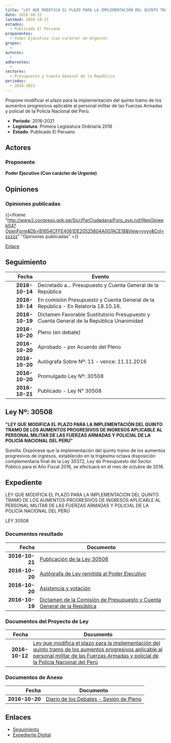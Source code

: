 ```yaml
---
title: "LEY QUE MODIFICA EL PLAZO PARA LA IMPLEMENTACIÓN DEL QUINTO TRAMO DE LOS AUMENTOS PROGRESIVOS APLICABLE AL PERSONAL MILITAR DE LAS FUERZAS ARMADAS Y POLICIAL DE LA POLICÍA NACIONAL DEL PERÚ"
date: 2016-10-12
lastmod: 2016-10-21
estados: 
  - Publicado El Peruano
proponentes: 
  - Poder Ejecutivo (Con carácter de Urgente)
grupos: 
  - 
autores: 
  - 
adherentes: 
  - 
sectores: 
  - Presupuesto y Cuenta General de la República
periodos: 
  - 2016-2021
---
```


Propone modificar el plazo para la implementación del quinto tramo de los aumentos progresivos aplicable al personal militar de las Fuerzas Armadas y policial de la Policía Nacional del Perú.

- **Periodo**: 2016-2021
- **Legislatura**: Primera Legislatura Ordinaria 2016
- **Estado**: Publicado El Peruano

## Actores

### Proponente

**Poder Ejecutivo (Con carácter de Urgente)**


## Opiniones

### Opiniones publicadas

{{<iframe "http://www2.congreso.gob.pe/Sicr/ParCiudadana/Foro_pvp.nsf/RepOpiweb04?OpenForm&Db=B1654CFFE4061DE20525804A007ACE18&View=yyyy&Col=zzzzz" "Opiniones publicadas" >}}

[Enlace](http://www2.congreso.gob.pe/Sicr/ParCiudadana/Foro_pvp.nsf/RepOpiweb04?OpenForm&Db=B1654CFFE4061DE20525804A007ACE18&View=yyyy&Col=zzzzz)

## Seguimiento

| Fecha | Evento |
|------:|--------|
| **2016-10-14** | Decretado a... Presupuesto y Cuenta General de la República|
| **2016-10-14** | En comisión Presupuesto y Cuenta General de la República - En Relatoría 18.10.16.|
| **2016-10-19** | Dictamen Favorable Sustitutorio Presupuesto y Cuenta General de la República Unanimidad|
| **2016-10-20** | Pleno (en debate)|
| **2016-10-20** | Aprobado - por Acuerdo del Pleno|
| **2016-10-20** | Autógrafa Sobre Nº: 11 - vence: 11.11.2016|
| **2016-10-20** | Promulgado Ley Nº: 30508|
| **2016-10-21** | Publicado - Ley N° 30508|

## Ley Nº: 30508

**"LEY QUE MODIFICA EL PLAZO PARA LA IMPLEMENTACIÓN DEL QUINTO TRAMO DE LOS AUMENTOS PROGRESIVOS DE INGRESOS APLICABLE AL PERSONAL MILITAR DE LAS FUERZAS ARMADAS Y POLICIAL DE LA POLICÍA NACIONAL DEL PERÚ"**

Sumilla: Dispónese que la implementación del quinto tramo de los aumentos progresivos de ingresos, establecido en la trigésima octava disposición complementaria final de la Ley 30372, Ley de Presupuesto del Sector Público para el Año Fiscal 2016, se efectuará en el mes de octubre de 2016.


## Expediente

LEY QUE MODIFICA EL PLAZO PARA LA IMPLEMENTACIÓN DEL QUINTO TRAMO DE LOS AUMENTOS PROGRESIVOS DE INGRESOS APLICABLE AL PERSONAL MILITAR DE LAS FUERZAS ARMADAS Y POLICIAL DE LA POLICÍA NACIONAL DEL PERÚ

LEY 30508


### Documentos resultado

| Fecha | Documento |
|------:|--------|
| **2016-10-21** | [Publicación de la Ley 30508](http://www.leyes.congreso.gob.pe/Documentos/2016_2021/ADLP/Normas_Legales/30508-LEY.pdf) |
| **2016-10-20** | [Autógrafa de Ley remitida al Poder Ejecutivo](http://www.leyes.congreso.gob.pe/Documentos/2016_2021/ADLP/Texto_Aprobado/AU0039420161020.pdf) |
| **2016-10-20** | [Asistencia y votación](http://www.leyes.congreso.gob.pe/Documentos/2016_2021/Asistencia_y_Votacion/Proyectos_de_Ley/AV0039420161020.pdf) |
| **2016-10-19** | [Dictamen de la Comisión de Presupuesto y Cuenta General de la República](http://www.leyes.congreso.gob.pe/Documentos/2016_2021/Dictamenes/Proyectos_de_Ley/00394DC17MAY20161019.pdf) |

### Documentos del Proyecto de Ley

| Fecha | Documento |
|------:|--------|
| **2016-10-12** | [Ley que modifica el plazo para la implementación del quinto tramo de los aumentos progresivos aplicable al personal militar de las Fuerzas Armadas y policial de la Policía Nacional del Perú](http://www.leyes.congreso.gob.pe/Documentos/2016_2021/Proyectos_de_Ley_y_de_Resoluciones_Legislativas/PL0039420161012.pdf) |

### Documentos de Anexo

| Fecha | Documento |
|------:|--------|
| **2016-10-20** | [Diario de los Debates - Sesión de Pleno](http://www.leyes.congreso.gob.pe/Documentos/2016_2021/ADLP/Diario_Debates/30508_DD.pdf) |

## Enlaces 

- [Seguimiento](http://www2.congreso.gob.pehttp://www2.congreso.gob.pe/Sicr/TraDocEstProc/CLProLey2016.nsf/f7fff46988ca05b1052578e100829cc7/599034d3f28a5ffb0525804a007fe781?OpenDocument)
- [Expediente Digital](http://www2.congreso.gob.pehttp://www2.congreso.gob.pe/Sicr/TraDocEstProc/CLProLey2016.nsf/f7fff46988ca05b1052578e100829cc7/599034d3f28a5ffb0525804a007fe781?OpenDocument&Click=05257FB7005EB655.eb71d0cf91d8294e05256cdf006b5706/$Body/0.1C6C)
